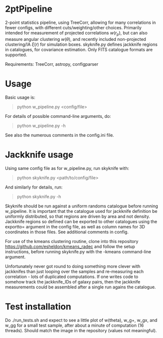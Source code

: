 # 2ptPipeline
2-point statistics pipeline, using TreeCorr, allowing for many correlations in fewer configs, with different cuts/weighting/other choices. Primarily intended for measurement of projected correlations $w(r_p)$, but can also measure angular clustering $w(\theta)$, and recently included non-projected clustering/IA $\xi(r)$ for simulation boxes. skyknife.py defines jackknife regions in catalogues, for covariance estimation. Only FITS catalogue formats are supported.

Requirements: TreeCorr, astropy, configparser

# Usage

Basic usage is:
> python w_pipeline.py <config/file> <command-line arguments>

For details of possible command-line arguments, do:
> python w_pipeline.py -h

See also the numerous comments in the config.ini file.

# Jackknife usage

Using same config file as for w_pipeline.py, run skyknife with:
> python skyknife.py <path/to/config/file> <command-line arguments>

And similarly for details, run:
> python skyknife.py -h

Skyknife should be run against a uniform randoms catalogue before running w_pipeline. It is important that the catalogue used for jackknife definition be uniformly distributed, so that regions are driven by area and not density. Jackknife regions so defined can be exported to other catalogues using the exportto= argument in the config file, as well as column names for 3D coordinates in those files. See additional comments in config.

For use of the kmeans clustering routine, clone into this repository https://github.com/esheldon/kmeans_radec and follow the setup instructions, before running skyknife.py with the -kmeans command-line argument.
  
Unfortunately never got round to doing something more clever with jackknifes than just looping over the samples and re-measuring each correlation - lots of duplicated computations. If one writes code to somehow track the jackknife_IDs of galaxy pairs, then the jackknife measurements could be assembled after a single run agains the catalogue.

# Test installation

Do ./run_tests.sh and expect to see a little plot of w(theta), w_g+, w_gx, and w_gg for a small test sample, after about a minute of computation (16 threads). Should match the image in the repository (values not meaningful).
